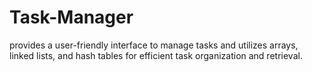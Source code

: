 # Task-Manager
provides a user-friendly interface to manage tasks and utilizes arrays, linked lists, and hash tables for efficient task organization and retrieval.
